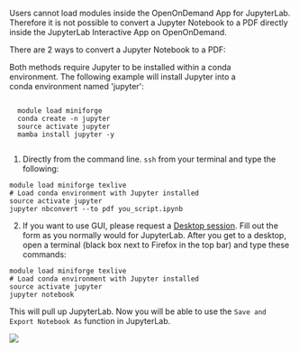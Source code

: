 Users cannot load modules inside the OpenOnDemand App for JupyterLab. Therefore it is not possible to convert a Jupyter Notebook to a PDF directly inside the JupyterLab Interactive App on OpenOnDemand.


There are 2 ways to convert a Jupyter Notebook to a PDF:
<div class="bd-callout bd-callout-warning">
<div style="float:right;margin:2rem;"><i class="fas fa-user-clock fa-5x" aria-hidden="true"></i></div>
  <p>Both methods require Jupyter to be installed within a conda environment. 
  The following example will install Jupyter into a conda environment named 'jupyter':
  <pre><code>
  module load miniforge
  conda create -n jupyter
  source activate jupyter
  mamba install jupyter -y
  </code></pre>
  </p>  
</div>

1. Directly from the command line. `ssh` from your terminal and type the following: 
```
module load miniforge texlive
# Load conda environment with Jupyter installed
source activate jupyter
jupyter nbconvert --to pdf you_script.ipynb 
```

2. If you want to use  GUI, please request a [Desktop session](https://ood.hpc.virginia.edu/pun/sys/dashboard/batch_connect/sys/uva_desktop/session_contexts/new). 
Fill out the form as you normally would for JupyterLab. After you get to a desktop, open a terminal (black box next to Firefox in the top bar) and type these commands:

```
module load miniforge texlive
# Load conda environment with Jupyter installed
source activate jupyter
jupyter notebook
```

This will pull up JupyterLab. Now you will be able to use the `Save and Export Notebook As` function in JupyterLab.

<img src="/images/howtos/jupyter-to-pdf.png">

